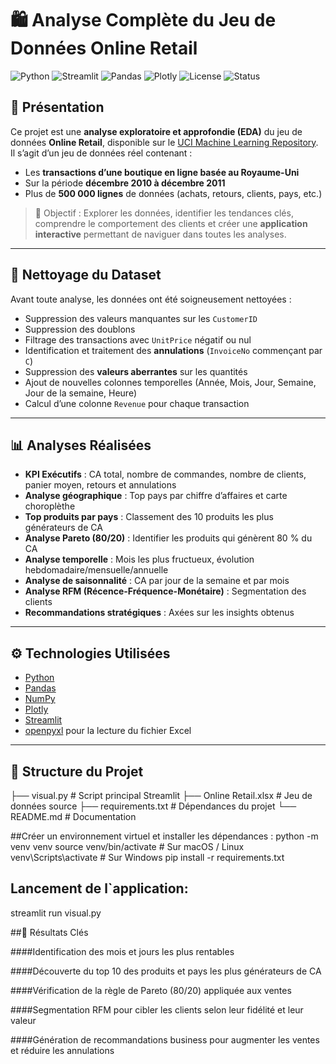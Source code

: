 # 🛍️ Analyse Complète du Jeu de Données Online Retail

![Python](https://img.shields.io/badge/Python-3.10%2B-blue?logo=python)
![Streamlit](https://img.shields.io/badge/Framework-Streamlit-FF4B4B?logo=streamlit)
![Pandas](https://img.shields.io/badge/Lib-Pandas-150458?logo=pandas)
![Plotly](https://img.shields.io/badge/Lib-Plotly-3F4F75?logo=plotly)
![License](https://img.shields.io/badge/Licence-MIT-green)
![Status](https://img.shields.io/badge/Statut-En%20Cours-yellow)

## 📌 Présentation

Ce projet est une **analyse exploratoire et approfondie (EDA)** du jeu de données **Online Retail**, disponible sur le [UCI Machine Learning Repository](https://archive.ics.uci.edu/ml/datasets/online+retail).  
Il s’agit d’un jeu de données réel contenant :

- Les **transactions d’une boutique en ligne basée au Royaume-Uni**
- Sur la période **décembre 2010 à décembre 2011**
- Plus de **500 000 lignes** de données (achats, retours, clients, pays, etc.)

> 🎯 Objectif : Explorer les données, identifier les tendances clés, comprendre le comportement des clients et créer une **application interactive** permettant de naviguer dans toutes les analyses.

---

## 🧹 Nettoyage du Dataset

Avant toute analyse, les données ont été soigneusement nettoyées :

- Suppression des valeurs manquantes sur les `CustomerID`
- Suppression des doublons
- Filtrage des transactions avec `UnitPrice` négatif ou nul
- Identification et traitement des **annulations** (`InvoiceNo` commençant par `C`)
- Suppression des **valeurs aberrantes** sur les quantités
- Ajout de nouvelles colonnes temporelles (Année, Mois, Jour, Semaine, Jour de la semaine, Heure)
- Calcul d’une colonne `Revenue` pour chaque transaction
---

## 📊 Analyses Réalisées

- **KPI Exécutifs** : CA total, nombre de commandes, nombre de clients, panier moyen, retours et annulations
- **Analyse géographique** : Top pays par chiffre d’affaires et carte choroplèthe
- **Top produits par pays** : Classement des 10 produits les plus générateurs de CA
- **Analyse Pareto (80/20)** : Identifier les produits qui génèrent 80 % du CA
- **Analyse temporelle** : Mois les plus fructueux, évolution hebdomadaire/mensuelle/annuelle
- **Analyse de saisonnalité** : CA par jour de la semaine et par mois
- **Analyse RFM (Récence-Fréquence-Monétaire)** : Segmentation des clients
- **Recommandations stratégiques** : Axées sur les insights obtenus

---

## ⚙️ Technologies Utilisées

- [Python](https://www.python.org/)
- [Pandas](https://pandas.pydata.org/)
- [NumPy](https://numpy.org/)
- [Plotly](https://plotly.com/python/)
- [Streamlit](https://streamlit.io/)
- [openpyxl](https://openpyxl.readthedocs.io/en/stable/) pour la lecture du fichier Excel

---

## 📁 Structure du Projet
├── visual.py # Script principal Streamlit
├── Online Retail.xlsx # Jeu de données source
├── requirements.txt # Dépendances du projet
└── README.md # Documentation

##Créer un environnement virtuel et installer les dépendances :
python -m venv venv
source venv/bin/activate      # Sur macOS / Linux
venv\Scripts\activate         # Sur Windows
pip install -r requirements.txt

## Lancement de l`application:
streamlit run visual.py

##📌 Résultats Clés

####Identification des mois et jours les plus rentables

####Découverte du top 10 des produits et pays les plus générateurs de CA

####Vérification de la règle de Pareto (80/20) appliquée aux ventes

####Segmentation RFM pour cibler les clients selon leur fidélité et leur valeur

####Génération de recommandations business pour augmenter les ventes et réduire les annulations

